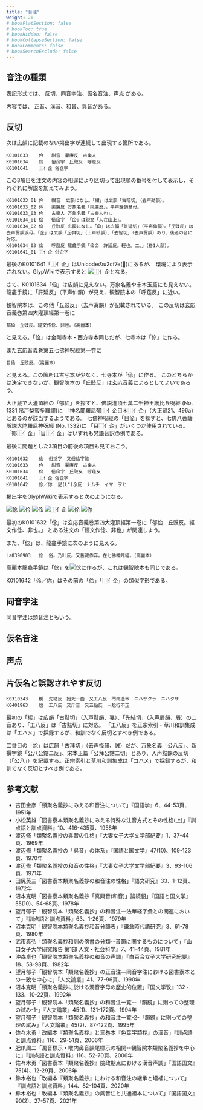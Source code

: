 ```yaml
---
title: "音注"
weight: 20
# bookFlatSection: false
# bookToc: true
# bookHidden: false
# bookCollapseSection: false
# bookComments: false
# bookSearchExclude: false
---
```

## 音注の種類

表記形式では、
反切、同音字注、仮名音注、声点
がある。

内容では、
正音、漢音、和音、呉音がある。

## 反切

次は広韻に記載のない掲出字が連続して出現する箇所である。

    K0101633    仱	紺音　渠廉反　古樂人
    K0101634    佡	俗仚字　丘豉反　呼莚反
    K0101641    ⿰亻企	俗企字

この3項目を注文の内容の相違により区切って出現順の番号を付して表示し、それぞれに解説を加えてみよう。

    K0101633_01	仱	紺音	広韻になし。「紺」は広韻「古暗切」（去声勘韻）。
    K0101633_02	仱	渠廉反	万象名義「渠廉反」。平声鹽韻羣母。
    K0101633_03	仱	古樂人	万象名義「古樂人也」。
    K0101634_01	佡	俗仚字	「仚」は説文「人在山上」。
    K0101634_02	佡	丘豉反	広韻になし。「仚」は広韻「許延切」（平声仙韻）。「丘豉反」は去声寘韻渓母。「企」は広韻「丘弭切」（上声紙韻）、「去智切」（去声寘韻）あり、後者の音に対応。
    K0101634_03	佡	呼莚反	龍龕手鏡「佡仚　許延反。輕也。二。」（巻1人部）。
    K0101641_01	⿰亻企	俗企字		

最後のK0101641「⿰亻企」はUnicodeのu2cf7e(𬽾)にあるが、
環境により表示されない。GlypWikiで表示すると
![⿰亻企](https://glyphwiki.org/glyph/u2cf7e.50px.png)となる。

さて、K0101634「佡」は広韻に見えない。万象名義や宋本玉篇にも見えない。
龍龕手鏡に「許延反」（平声仙韻）が見え、観智院本の「呼莚反」に近い。

観智院本は、この他「丘豉反」（去声寘韻）が記載されている。
この反切は玄応音義巻第四大灌頂經第一卷に

    郁佡　丘豉反。經文作㑫、非也。（高麗本）

と見える。「佡」は金剛寺本・西方寺本同じだが、七寺本は「伱」に作る。

また玄応音義巻第五七佛神呪經第一卷に

    目佡　丘豉反。（高麗本）

と見える。この箇所は古写本が少なく、七寺本が「伱」に作る。
このどちらかは決定できないが、観智院本の「丘豉反」は玄応音義によるとしてよいであろう。

大正蔵で大灌頂經の「郁佡」を探すと、佛説灌頂七萬二千神王護比丘呪經 (No. 1331 帛戸梨蜜多羅譯)に
「神名闍羅尼郁⿰亻企目＊⿰亻企」（大正蔵21、496a）とあるのが該当するようである。
七佛神呪經の「目佡」を探すと、七佛八菩薩所説大陀羅尼神呪經 (No. 1332)に
「目⿰亻企」がいくつか使用されている。
「郁⿰亻企」「目⿰亻企」はいずれも梵語音訳の例である。

最後に問題とした3項目の前後の項目も見ておこう。

    K0101632    㑫  俗捻字　又俗佡字歟
    K0101633    仱	紺音　渠廉反　古樂人
    K0101634    佡	俗仚字　丘豉反　呼莚反
    K0101641    ⿰亻企	俗企字
    K0101642    伱／你  尼(L")尒反　ナムチ　イマ　ヲヒ

掲出字をGlyphWikiで表示すると次のようになる。

![㑫](https://glyphwiki.org/glyph/hdic_hkrm-01016320.50px.png)
![仱](https://glyphwiki.org/glyph/hdic_hkrm-01016330.50px.png)
![佡](https://glyphwiki.org/glyph/hdic_hkrm-01016340.50px.png)
![⿰亻企](https://glyphwiki.org/glyph/hdic_hkrm-01016410.50px.png)
![伱](https://glyphwiki.org/glyph/hdic_hkrm-01016421.50px.png)
![你](https://glyphwiki.org/glyph/hdic_hkrm-01016422.50px.png)

最初のK0101632「㑫」は玄応音義巻第四大灌頂經第一卷に「郁佡　丘豉反。經文作㑫、非也。」
とある注文の「經文作㑫、非也」が関連しよう。

また、「㑫」は、龍龕手鏡に次のように見える。

    La0390903   㑫  俗。乃叶反。又舊藏作弃。在七佛神咒經。（高麗本）

高麗本龍龕手鏡は「㑫」を![㑫](https://glyphwiki.org/glyph/hdic_hkrm-01016320.50px.png)に作るが、これは観智院本も同じである。

K0101642「伱／你」はその前の「佡」「⿰亻企」の類似字形である。
## 同音字注

同音字注は類音注ともいう。
## 仮名音注

## 声点


## 片仮名と誤認されやす反切

    K0310343    楔  先結反　始死ー齒　又工八反　門雨邊木　ニハサクラ　ニハクサ
    K0401963    尬  工八反　又斤音　又五點反　ー尬行不正

最初の「楔」は広韻「古黠切」（入声黠韻、戛）、「先結切」（入声屑韻、屑）の二音あり、「工八反」は「古黠切」に対応。
「工八反」を正宗索引・草川和訓集成は「エハメ」で採録するが、和訓でなく反切とすべき例である。

二番目の「尬」は広韻「古拜切」（去声怪韻、誡）だが、万象名義「公八反」、新撰字鏡「公八公鎋二反」、宋本玉篇「公拜公鎋二切」とあり、入声黠韻の反切（「公八」）を記載する。正宗索引と草川和訓集成は「コハメ」で採録するが、和訓でなく反切とすべき例である。


## 参考文献

- 吉田金彦「類聚名義抄にみえる和音注について」『国語学』6、44-53頁、1951年
- 小松英雄「図書寮本類聚名義抄にみえる特殊な注音方式とその性格(上)」『訓点語と訓点資料』10、416-435頁、1958年
- 渡辺修「類聚名義抄の呉音の性格」『大妻女子大学文学部紀要』1、37-44頁、1969年
- 渡辺修「類聚名義抄の「呉音」の体系」『国語と国文学』47(10)、109-123頁、1970年
- 渡辺修「類聚名義抄の和音の性格」『大妻女子大学文学部紀要』3、93-106頁、1971年
- 田尻英三「図書寮本類聚名義抄の和音注の性格」『語文研究』33、1-12頁、1972年
- 沼本克明「図書寮本類聚名義抄「真興音(和音)」論続貂」『国語と国文学』55(10)、54-68頁、1978年
- 望月郁子「観智院本「類聚名義抄」の和音注―法華経字彙との関連において」『訓点語と訓点資料』63、1-26頁、1979年
- 沼本克明「観智院本類聚名義抄和音分韻表」『鎌倉時代語研究』3、61-78頁、1980年
- 武市真弘「類聚名義抄和訓の傍書の分類--音韻に関するものについて」『山口女子大学研究報告 第1部 人文・社会科学』7、41-44頁、1981年
- 沖森卓也「観智院本類聚名義抄の和音の声調」『白百合女子大学研究紀要』18、58-98頁、1982年
- 望月郁子「観智院本「類聚名義抄」の正音注―同音字注における図書寮本との一致を中心に」『人文論叢』41、77-96頁、1990年
- 沼本克明「類聚名義抄に於ける濁音字母の歴史的位置」『国文学攷』132・133、10-22頁、1992年
- 望月郁子「観智院本「類聚名義抄」の和音注一覧--「韻鏡」に則っての整理の試み-1-」『人文論叢』45(1)、131-172頁、1994年
- 望月郁子「観智院本「類聚名義抄」の和音注一覧-2-「韻鏡」に則っての整理の試み」『人文論叢』45(2)、87-122頁、1995年
- 佐々木勇「改編本『類聚名義抄』と三巻本『色葉字類抄』の漢音」『訓点語と訓点資料』116、29-51頁、2006年
- 肥爪周二「濁音標示・喉内鼻音韻尾標示の相関--観智院本類聚名義抄を中心に」『訓点語と訓点資料』116、52-70頁、2006年
- 佐々木勇「図書寮本『類聚名義抄』院政期点における漢音声調」『国語国文』75(4)、12-29頁、2006年
- 鈴木裕也「改編本『類聚名義抄』における和音注の継承と増補について」『訓点語と訓点資料』144、82-104頁、2020年
- 鈴木裕也「改編本『類聚名義抄』の呉音注と共通祖本について」『国語国文』90(2)、27-57頁、2021年